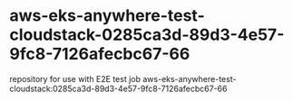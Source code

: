 # aws-eks-anywhere-test-cloudstack-0285ca3d-89d3-4e57-9fc8-7126afecbc67-66
repository for use with E2E test job aws-eks-anywhere-test-cloudstack:0285ca3d-89d3-4e57-9fc8-7126afecbc67-66
